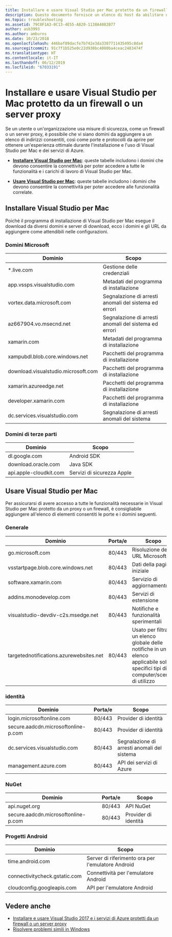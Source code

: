 ```yaml
---
title: Installare e usare Visual Studio per Mac protetto da un firewall o un server proxy
description: Questo documento fornisce un elenco di host da abilitare nel firewall per il corretto funzionamento di Visual Studio per Mac (e dei relativi carichi di lavoro, incluso Xamarin) in un ambiente aziendale.
ms.topic: troubleshooting
ms.assetid: 79C0F1A3-0C13-4E55-A820-1138A4082B77
author: asb3993
ms.author: amburns
ms.date: 10/23/2018
ms.openlocfilehash: 446baf89dacfe7b742e3da3307711435495c8da4
ms.sourcegitcommit: 91c7f1b525e0c22d938bc4080ba4ceac2483474f
ms.translationtype: HT
ms.contentlocale: it-IT
ms.lasthandoff: 06/12/2019
ms.locfileid: "67033191"
---
```

# <a name="install-and-use-visual-studio-for-mac-behind-a-firewall-or-proxy-server"></a>Installare e usare Visual Studio per Mac protetto da un firewall o un server proxy

Se un utente o un'organizzazione usa misure di sicurezza, come un firewall o un server proxy, è possibile che vi siano domini da aggiungere a un elenco di indirizzi consentiti, così come porte e protocolli da aprire per ottenere un'esperienza ottimale durante l'installazione e l'uso di Visual Studio per Mac e dei servizi di Azure.

- [**Installare Visual Studio per Mac**](#install-visual-studio-for-mac): queste tabelle includono i domini che devono consentire la connettività per poter accedere a tutte le funzionalità e i carichi di lavoro di Visual Studio per Mac.

- [**Usare Visual Studio per Mac**](#use-visual-studio-for-mac): queste tabelle includono i domini che devono consentire la connettività per poter accedere alle funzionalità correlate.

## <a name="install-visual-studio-for-mac"></a>Installare Visual Studio per Mac

Poiché il programma di installazione di Visual Studio per Mac esegue il download da diversi domini e server di download, ecco i domini e gli URL da aggiungere come attendibili nelle configurazioni.

### <a name="microsoft-domains"></a>Domini Microsoft

| Dominio| Scopo |
| ----------------------------------- |---------------------------|
| *.live.com| Gestione delle credenziali |
| app.vssps.visualstudio.com| Metadati del programma di installazione|
| vortex.data.microsoft.com | Segnalazione di arresti anomali del sistema ed errori |
| az667904.vo.msecnd.net| Segnalazione di arresti anomali del sistema ed errori |
| xamarin.com | Metadati del programma di installazione|
| xampubdl.blob.core.windows.net| Pacchetti del programma di installazione|
| download.visualstudio.microsoft.com | Pacchetti del programma di installazione|
| xamarin.azureedge.net | Pacchetti del programma di installazione|
| developer.xamarin.com | Pacchetti del programma di installazione|
| dc.services.visualstudio.com| Segnalazione di arresti anomali del sistema |

### <a name="third-party-domains"></a>Domini di terze parti

| Dominio| Scopo |
| --------------------------|-------------------------|
| dl.google.com | Android SDK |
| download.oracle.com | Java SDK|
| api.apple-cloudkit.com| Servizi di sicurezza Apple |

## <a name="use-visual-studio-for-mac"></a>Usare Visual Studio per Mac

Per assicurarsi di avere accesso a tutte le funzionalità necessarie in Visual Studio per Mac protetto da un proxy o un firewall, è consigliabile aggiungere all'elenco di elementi consentiti le porte e i domini seguenti.

### <a name="general"></a>Generale

| Dominio | Porta/e|Scopo|
| ----------------------|------------------|------------------|
| go.microsoft.com | 80/443|Risoluzione degli URL Microsoft |
| vsstartpage.blob.core.windows.net| 80/443| Dati della pagina iniziale|
| software.xamarin.com |  80/443|Servizio di aggiornamento|
| addins.monodevelop.com | 80/443| Servizi di estensione |
| visualstudio-devdiv-c2s.msedge.net | 80/443| Notifiche e funzionalità sperimentali |
| targetednotifications.azurewebsites.net|  80/443| Usato per filtrare un elenco globale delle notifiche in un elenco applicabile solo a specifici tipi di computer/scenari di utilizzo|

### <a name="identity"></a>identità

| Dominio | Porta/e|Scopo|
| ----------------------|------------------|------------------|
| login.microsoftonline.com | 80/443| Provider di identità|
| secure.aadcdn.microsoftonline-p.com | 80/443|Provider di identità|
| dc.services.visualstudio.com| 80/443|Segnalazione di arresti anomali del sistema|
| management.azure.com|80/443| API dei servizi di Azure |

### <a name="nuget"></a>NuGet

| Dominio | Porta/e|Scopo|
| ----------------------|------------------|------------------|
| api.nuget.org | 80/443|API NuGet|
| secure.aadcdn.microsoftonline-p.com |80/443| Provider di identità|

### <a name="android-projects"></a>Progetti Android

| Dominio| Scopo|
| ------------------------------------|------------------------------------|
| time.android.com| Server di riferimento ora per l'emulatore Android |
| connectivitycheck.gstatic.com | Connettività per l'emulatore Android|
| cloudconfig.googleapis.com| API per l'emulatore Android|

## <a name="see-also"></a>Vedere anche

- [Installare e usare Visual Studio 2017 e i servizi di Azure protetti da un firewall o un server proxy](/visualstudio/install/install-and-use-visual-studio-behind-a-firewall-or-proxy-server)
- [Risolvere problemi simili in Windows](/visualstudio/install/troubleshooting-network-related-errors-in-visual-studio)
